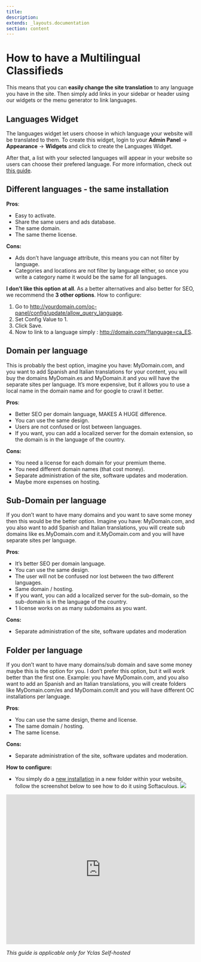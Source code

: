 ```yaml
---
title:
description:
extends: _layouts.documentation
section: content
---
```


# How to have a Multilingual Classifieds

This means that you can  **easily change the site translation**  to any language you have in the site. Then simply add links in your sidebar or header using our widgets or the menu generator to link languages.

## Languages Widget

The languages widget let users choose in which language your website will be translated to them. To create this widget, login to your **Admin Panel** -> **Appearance**  ->  **Widgets**  and click to create the Languages Widget.

After that, a list with your selected languages will appear in your website so users can choose their prefered language. For more information, check out  [this guide](/docs/widget-language-widget).

## Different languages - the same installation


**Pros**:

- Easy to activate.
- Share the same users and ads database.
- The same domain.
- The same theme license.

**Cons:**

- Ads don’t have language attribute, this means you can not filter by language.
- Categories and locations are not filter by language either, so once you write a category name it would be the same for all languages.

**I don’t like this option at all**. As a better alternatives and also better for SEO, we recommend the  **3 other options**.
How to configure:

1.  Go to http://yourdomain.com/oc-panel/config/update/allow_query_language.
2.  Set Config Value to 1.
3.  Click Save.
4.  Now to link to a language simply : http://domain.com/?language=ca_ES.

  

## Domain per language

This is probably the best option, imagine you have: MyDomain.com, and you want to add Spanish and Italian translations for your content, you will buy the domains MyDomain.es and MyDomain.it and you will have the separate sites per language. It’s more expensive, but it allows you to use a local name in the domain name and for google to crawl it better.

**Pros**:

- Better SEO per domain language, MAKES A HUGE difference.
- You can use the same design.
- Users are not confused or lost between languages.
- If you want, you can add a localized server for the domain extension, so the domain is in the language of the country.

**Cons:**

- You need a license for each domain for your premium theme.
- You need different domain names (that cost money).
- Separate administration of the site, software updates and moderation.
- Maybe more expenses on hosting.

  

## Sub-Domain per language

If you don’t want to have many domains and you want to save some money then this would be the better option. Imagine you have: MyDomain.com, and you also want to add Spanish and Italian translations, you will create sub domains like es.MyDomain.com and it.MyDomain.com and you will have separate sites per language.

**Pros**:

- It’s better SEO per domain language.
- You can use the same design.
- The user will not be confused nor lost between the two different languages.
- Same domain / hosting.
- If you want, you can add a localized server for the sub-domain, so the sub-domain is in the language of the country.
- 1 license works on as many subdomains as you want.

**Cons:**

- Separate administration of the site, software updates and moderation

  

## Folder per language

If you don’t want to have many domains/sub domain and save some money maybe this is the option for you. I don’t prefer this option, but it will work better than the first one. Example: you have MyDomain.com, and you also want to add an Spanish and an Italian translations, you will create folders like MyDomain.com/es and MyDomain.com/it and you will have different OC installations per language.

**Pros**:

- You can use the same design, theme and license.
- The same domain / hosting.
- The same license.

**Cons:**

- Separate administration of the site, software updates and moderation.

**How to configure:**

- You simply do a  [new installation](yclas-self-hosted-installation-insatallation) in a new folder within your website, follow the screenshot below to see how to do it using Softaculous.
![](/assets/images/multilingual.png)
  
  
<iframe width="100%" height="400px" src="https://www.youtube.com/embed/0bmvOeoWcrk" title="Yclas video" frameborder="0" allow="accelerometer; autoplay; clipboard-write; encrypted-media; gyroscope; picture-in-picture" allowfullscreen></iframe>
 
  *This guide is applicable only for Yclas Self-hosted*


